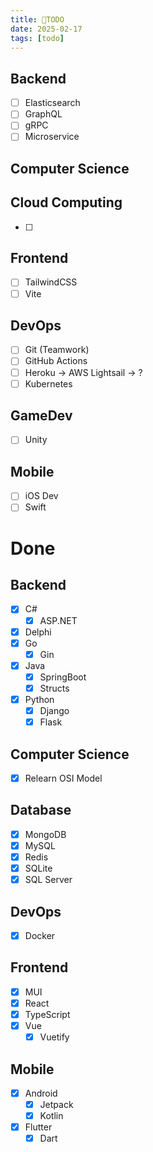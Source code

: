 ```yaml
---
title: 📃TODO
date: 2025-02-17
tags: [todo]
---
```


## Backend

- [ ] Elasticsearch
- [ ] GraphQL
- [ ] gRPC
- [ ] Microservice

## Computer Science

## Cloud Computing

- [ ] 

## Frontend

- [ ] TailwindCSS
- [ ] Vite

## DevOps

- [ ] Git (Teamwork)
- [ ] GitHub Actions
- [ ] Heroku → AWS Lightsail → ?
- [ ] Kubernetes

## GameDev

- [ ] Unity

## Mobile

- [ ] iOS Dev
- [ ] Swift

# Done

## Backend

- [x] C#
  - [x] ASP.NET
- [x] Delphi
- [x] Go
  - [x] Gin
- [x] Java
  - [x] SpringBoot
  - [x] Structs
- [x] Python
  - [x] Django
  - [x] Flask

## Computer Science

- [x] Relearn OSI Model

## Database

- [x] MongoDB
- [x] MySQL
- [x] Redis
- [x] SQLite
- [x] SQL Server

## DevOps

- [x] Docker

## Frontend

- [x] MUI
- [x] React
- [x] TypeScript
- [x] Vue
  - [x] Vuetify

## Mobile

- [x] Android
  - [x] Jetpack
  - [x] Kotlin
- [x] Flutter
  - [x] Dart